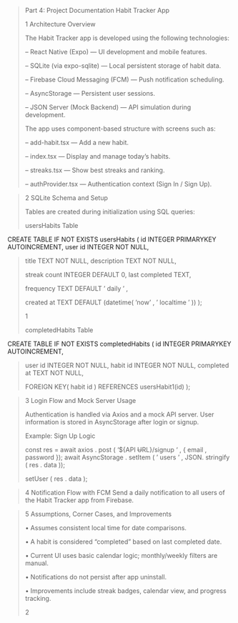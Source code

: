 > Part 4: Project Documentation Habit Tracker App
>
> 1 Architecture Overview
>
> The Habit Tracker app is developed using the following technologies:
>
> – React Native (Expo) — UI development and mobile features.
>
> – SQLite (via expo-sqlite) — Local persistent storage of habit data.
>
> – Firebase Cloud Messaging (FCM) — Push notification scheduling.
>
> – AsyncStorage — Persistent user sessions.
>
> – JSON Server (Mock Backend) — API simulation during development.
>
> The app uses component-based structure with screens such as:
>
> – add-habit.tsx — Add a new habit.
>
> – index.tsx — Display and manage today’s habits.
>
> – streaks.tsx — Show best streaks and ranking.
>
> – authProvider.tsx — Authentication context (Sign In / Sign Up).





> 2 SQLite Schema and Setup
>
> Tables are created during initialization using SQL queries:
>
> usersHabits Table

CREATE TABLE IF NOT EXISTS usersHabits ( id INTEGER PRIMARYKEY
AUTOINCREMENT, user id INTEGER NOT NULL,

> title TEXT NOT NULL, description TEXT NOT NULL,
>
> streak count INTEGER DEFAULT 0, last completed TEXT,
>
> frequency TEXT DEFAULT ’ daily ’ ,
>
> created at TEXT DEFAULT (datetime( ’now’ , ’ localtime ’ )) );
>
> 1
>
> completedHabits Table

CREATE TABLE IF NOT EXISTS completedHabits ( id INTEGER PRIMARYKEY
AUTOINCREMENT,

> user id INTEGER NOT NULL, habit id INTEGER NOT NULL, completed at TEXT
> NOT NULL,
>
> FOREIGN KEY( habit id ) REFERENCES usersHabit1(id) );
>




> 3 Login Flow and Mock Server Usage
>
> Authentication is handled via Axios and a mock API server. User
> information is stored in AsyncStorage after login or signup.
>
> Example: Sign Up Logic
>
> const res = await axios . post ( ‘\${API ~~U~~RL}/signup ‘ , { email ,
> password }); await AsyncStorage . setItem ( ’ users ’ , JSON.
> stringify ( res . data ));
>
> setUser ( res . data );
>





> 4 Notification Flow with FCM
> Send a daily notification to all users of the Habit Tracker app from Firebase.




>
> 5 Assumptions, Corner Cases, and Improvements
>
> • Assumes consistent local time for date comparisons.
>
> • A habit is considered “completed” based on last completed date.
>
> • Current UI uses basic calendar logic; monthly/weekly filters are
> manual.
>
> • Notifications do not persist after app uninstall.
>
> • Improvements include streak badges, calendar view, and progress
> tracking.
>
> 2
